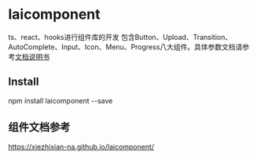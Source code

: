 # laicomponent

ts、react、hooks进行组件库的开发
包含Button、Upload、Transition、AutoComplete、Input、Icon、Menu、Progress八大组件。具体参数文档请参考[文档说明书](https://xiezhixian-na.github.io/laicomponent/)

## Install

npm install laicomponent --save

## 组件文档参考

https://xiezhixian-na.github.io/laicomponent/